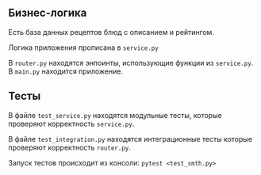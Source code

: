 ## Бизнес-логика
Есть база данных рецептов блюд с описанием и рейтингом.

Логика приложения прописана в ```service.py```

В ```router.py``` находятся энпоинты, использующие функции из ```service.py```. В ```main.py``` находится приложение.

## Тесты
В файле ```test_service.py``` находятся модульные тесты, которые проверяют корректность ```service.py```.

В файле ```test_integration.py``` находятся интеграционные тесты которые проверяют корректность ```router.py```.

Запуск тестов происходит из консоли: ```pytest <test_smth.py>```
